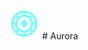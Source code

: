 <img src="https://github.com/HeartOfIrons/Aurora/blob/main/Assets/Aurora.png" width="50" height="50"> # Aurora
